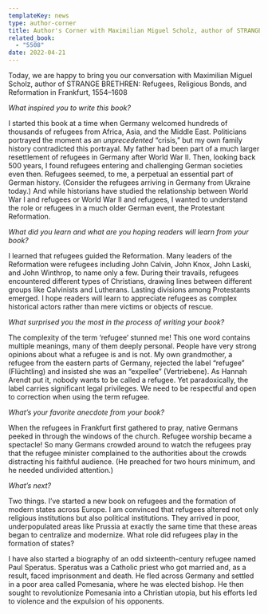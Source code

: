 ```yaml
---
templateKey: news
type: author-corner
title: Author's Corner with Maximilian Miguel Scholz, author of STRANGE BRETHREN
related_book:
  - "5508"
date: 2022-04-21
---
```

Today, we are happy to bring you our conversation with Maximilian Miguel Scholz, author of STRANGE BRETHREN: Refugees, Religious Bonds, and Reformation in Frankfurt, 1554–1608

*What inspired you to write this book?* 

I started this book at a time when Germany welcomed hundreds of thousands of refugees from Africa, Asia, and the Middle East. Politicians portrayed the moment as an *unprecedented* “crisis,” but my own family history contradicted this portrayal. My father had been part of a much larger resettlement of refugees in Germany after World War II. Then, looking back 500 years, I found refugees entering and challenging German societies even then. Refugees seemed, to me, a perpetual an essential part of German history. (Consider the refugees arriving in Germany from Ukraine today.) And while historians have studied the relationship between World War I and refugees or World War II and refugees, I wanted to understand the role or refugees in a much older German event, the Protestant Reformation.

*What did you learn and what are you hoping readers will learn from your book?* 

I learned that refugees guided the Reformation. Many leaders of the Reformation were refugees including John Calvin, John Knox, John Laski, and John Winthrop, to name only a few. During their travails, refugees encountered different types of Christians, drawing lines between different groups like Calvinists and Lutherans. Lasting divisions among Protestants emerged. I hope readers will learn to appreciate refugees as complex historical actors rather than mere victims or objects of rescue.

*What surprised you the most in the process of writing your book?* 

The complexity of the term ‘refugee’ stunned me! This one word contains multiple meanings, many of them deeply personal. People have very strong opinions about what a refugee is and is not. My own grandmother, a refugee from the eastern parts of Germany, rejected the label “refugee” (Flüchtling) and insisted she was an “expellee” (Vertriebene). As Hannah Arendt put it, nobody wants to be called a refugee. Yet paradoxically, the label carries significant legal privileges. We need to be respectful and open to correction when using the term refugee.

*What’s your favorite anecdote from your book?*

When the refugees in Frankfurt first gathered to pray, native Germans peeked in through the windows of the church. Refugee worship became a spectacle! So many Germans crowded around to watch the refugees pray that the refugee minister complained to the authorities about the crowds distracting his faithful audience. (He preached for two hours minimum, and he needed undivided attention.)

*What’s next?* 

Two things. I’ve started a new book on refugees and the formation of modern states across Europe. I am convinced that refugees altered not only religious institutions but also political institutions. They arrived in poor, underpopulated areas like Prussia at exactly the same time that these areas began to centralize and modernize. What role did refugees play in the formation of states? 

I have also started a biography of an odd sixteenth-century refugee named Paul Speratus. Speratus was a Catholic priest who got married and, as a result, faced imprisonment and death. He fled across Germany and settled in a poor area called Pomesania, where he was elected bishop. He then sought to revolutionize Pomesania into a Christian utopia, but his efforts led to violence and the expulsion of his opponents.